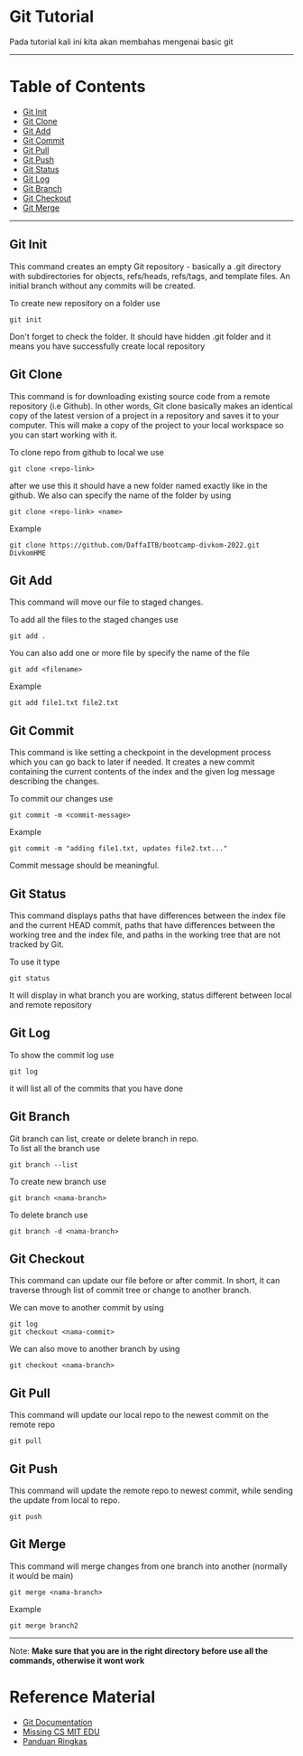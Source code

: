 # Git Tutorial

Pada tutorial kali ini kita akan membahas mengenai basic git

---

# Table of Contents
* [Git Init](#Git-Init)
* [Git Clone](#Git-Clone)
* [Git Add](#Git-Add)
* [Git Commit](#Git-Commit)
* [Git Pull](#Git-Pull)
* [Git Push](#Git-Push)
* [Git Status](#Git-Status)
* [Git Log](#Git-Log)
* [Git Branch](#Git-Branch)
* [Git Checkout](#Git-Checkout)
* [Git Merge](#Git-Merge)

---

## Git Init
This command creates an empty Git repository - basically a .git directory with subdirectories for objects, refs/heads, refs/tags, and template files. An initial branch without any commits will be created.  

To create new repository on a folder use

```
git init
```

Don't forget to check the folder. It should have hidden .git folder and it means you have successfully create local repository 

## Git Clone
This command is for downloading existing source code from a remote repository (i.e Github). In other words, Git clone basically makes an identical copy of the latest version of a project in a repository and saves it to your computer. This will make a copy of the project to your local workspace so you can start working with it.  

To clone repo from github to local we use
```
git clone <repo-link>
```
after we use this it should have a new folder named exactly like in the github. We also can  specify the name of the folder by using
```
git clone <repo-link> <name>
```
Example
```
git clone https://github.com/DaffaITB/bootcamp-divkom-2022.git DivkomHME
```
## Git Add
This command will move our file to staged changes.  

To add all the files to the staged changes use
```
git add .
```
You can also add one or more file by specify the name of the file
```
git add <filename>
```

Example
```
git add file1.txt file2.txt
```

## Git Commit
This command is like setting a checkpoint in the development process which you can go back to later if needed. It creates a new commit containing the current contents of the index and the given log message describing the changes.

To commit our changes use
```
git commit -m <commit-message>
```
Example
```
git commit -m "adding file1.txt, updates file2.txt..."
```
Commit message should be meaningful.
## Git Status
This  command displays paths that have differences between the index file and the current HEAD commit, paths that have differences between the working tree and the index file, and paths in the working tree that are not tracked by Git.

To use it type
```
git status
```
It will display in what branch you are working, status different between local and remote repository
## Git Log
To show the commit log use 
```
git log
```
it will list all of the commits that you have done
## Git Branch
Git branch can list, create or delete branch in repo.  
To list all the branch use
```
git branch --list
```
To create new branch use
```
git branch <nama-branch>
```
To delete branch use
```
git branch -d <nama-branch>
```

## Git Checkout
This command can update our file before or after commit. In short, it can traverse through list of commit tree or change to another branch.  

We can move to another commit by using
```
git log
git checkout <nama-commit>
```
We can also move to another branch by using
```
git checkout <nama-branch>
```
## Git Pull
This command will update our local repo to the newest commit on the remote repo

```
git pull
```
## Git Push
This command will update the remote repo to newest commit, while sending the update from local to repo.

```
git push
```
## Git Merge
This command will merge changes from one branch into another (normally it would be main)

```
git merge <nama-branch>
```
Example
```
git merge branch2
```

---

Note: **Make sure that you are in the right directory before use all the commands, otherwise it wont work**

# Reference Material
* [Git Documentation](https://git-scm.com/book/en/v2)
* [Missing CS MIT EDU](https://missing.csail.mit.edu/2020/version-control/)
* [Panduan Ringkas](https://rogerdudler.github.io/git-guide/index.id.html)  


